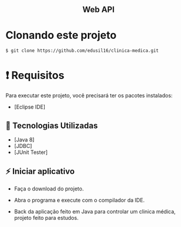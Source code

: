 
<h2 align="center">
   Web API
</h2>


# Clonando este projeto

```
$ git clone https://github.com/edusil16/clinica-medica.git
```

# ❗️ Requisitos

Para executar este projeto, você precisará ter os pacotes instalados:

- [Eclipse IDE]

## 🚀 Tecnologias Utilizadas

  - [Java 8]
  - [JDBC]
  - [JUnit Tester]

## ⚡️ Iniciar aplicativo

- Faça o download do projeto.

- Abra o programa e execute com o compilador da IDE.

- Back da aplicação feito em Java para controlar um clinica médica, projeto feito para estudos.

